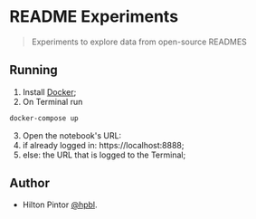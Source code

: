 #  README Experiments
> Experiments to explore data from open-source READMES

## Running
1. Install [Docker](https://docs.docker.com/install/);
2. On Terminal run
```sh
docker-compose up
```
3. Open the notebook's URL:
  1. if already logged in: https://localhost:8888;
  2. else: the URL that is logged to the Terminal;


## Author

- Hilton Pintor [@hpbl](https://github.com/hpbl).
